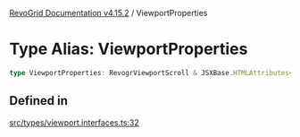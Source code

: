 [RevoGrid Documentation v4.15.2](README.md) / ViewportProperties

# Type Alias: ViewportProperties

```ts
type ViewportProperties: RevogrViewportScroll & JSXBase.HTMLAttributes<HTMLRevogrViewportScrollElement>;
```

## Defined in

[src/types/viewport.interfaces.ts:32](https://github.com/revolist/revogrid/blob/30cfedca97f5b42c948bd2668fa87c350d2411bd/src/types/viewport.interfaces.ts#L32)
